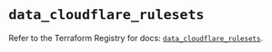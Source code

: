 # `data_cloudflare_rulesets`

Refer to the Terraform Registry for docs: [`data_cloudflare_rulesets`](https://registry.terraform.io/providers/cloudflare/cloudflare/5.5.0/docs/data-sources/rulesets).

